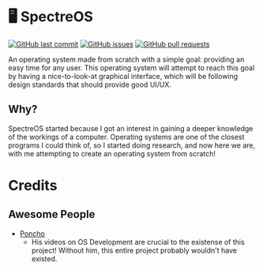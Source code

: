 # 🖥️ SpectreOS

[![GitHub last commit](https://img.shields.io/github/last-commit/Xaaf/SpectreOS)](https://github.com/Xaaf/SpectreOS/commits)
[![GitHub issues](https://img.shields.io/github/issues-raw/Xaaf/SpectreOS)](https://github.com/Xaaf/SpectreOS/issues)
[![GitHub pull requests](https://img.shields.io/github/issues-pr/Xaaf/SpectreOS)](https://github.com/Xaaf/SpectreOS/pulls)

An operating system made from scratch with a simple goal: providing an easy time for any user. This operating system will attempt to reach this goal by having a nice-to-look-at graphical interface, which will be following design standards that should provide good UI/UX.

## Why?
SpectreOS started because I got an interest in gaining a deeper knowledge of the workings of a computer. Operating systems are one of the closest programs I could think of, so I started doing research, and now here we are, with me attempting to create an operating system from scratch!

# Credits
## Awesome People
- [Poncho](https://www.youtube.com/channel/UC15iQ_QzTPxB6yGzzifJfKA)
    - His videos on OS Development are crucial to the existense of this project! Without him, this entire project probably wouldn't have existed.

